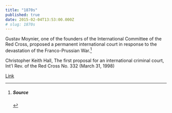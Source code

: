 ```yaml
---
title: "1870s"
published: true
date: 2015-02-04T13:53:00.000Z
# slug: 1870s
---
```


Gustav Moynier, one of the founders of the International Committee of the Red Cross, proposed a permanent international court in response to the devastation of the Franco-Prussian War.[^source1]

[^source1]: ##### Source

Christopher Keith Hall, The first proposal for an international criminal court, Int'l Rev. of the Red Cross No. 332 (March 31, 1998)

[Link](http://www.icrc.org/eng/resources/documents/misc/57jp4m.htm)
